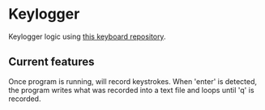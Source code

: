 # Keylogger

Keylogger logic using [this keyboard repository](https://github.com/boppreh/keyboard). 

## Current features
Once program is running, will record keystrokes. When 'enter' is detected, the program writes what was recorded into a text file and loops until 'q' is recorded.
